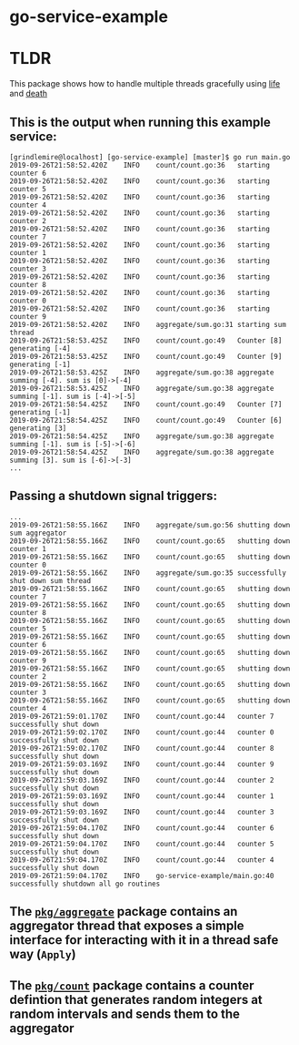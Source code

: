 # go-service-example

# TLDR
This package shows how to handle multiple threads gracefully using [life](https://github.com/vrecan/life) and [death](https://github.com/vrecan/death)

## This is the output when running this example service:

```
[grindlemire@localhost] [go-service-example] [master]$ go run main.go
2019-09-26T21:58:52.420Z	INFO	count/count.go:36	starting counter 6
2019-09-26T21:58:52.420Z	INFO	count/count.go:36	starting counter 5
2019-09-26T21:58:52.420Z	INFO	count/count.go:36	starting counter 4
2019-09-26T21:58:52.420Z	INFO	count/count.go:36	starting counter 2
2019-09-26T21:58:52.420Z	INFO	count/count.go:36	starting counter 7
2019-09-26T21:58:52.420Z	INFO	count/count.go:36	starting counter 1
2019-09-26T21:58:52.420Z	INFO	count/count.go:36	starting counter 3
2019-09-26T21:58:52.420Z	INFO	count/count.go:36	starting counter 8
2019-09-26T21:58:52.420Z	INFO	count/count.go:36	starting counter 0
2019-09-26T21:58:52.420Z	INFO	count/count.go:36	starting counter 9
2019-09-26T21:58:52.420Z	INFO	aggregate/sum.go:31	starting sum thread
2019-09-26T21:58:53.425Z	INFO	count/count.go:49	Counter [8] generating [-4]
2019-09-26T21:58:53.425Z	INFO	count/count.go:49	Counter [9] generating [-1]
2019-09-26T21:58:53.425Z	INFO	aggregate/sum.go:38	aggregate summing [-4]. sum is [0]->[-4]
2019-09-26T21:58:53.425Z	INFO	aggregate/sum.go:38	aggregate summing [-1]. sum is [-4]->[-5]
2019-09-26T21:58:54.425Z	INFO	count/count.go:49	Counter [7] generating [-1]
2019-09-26T21:58:54.425Z	INFO	count/count.go:49	Counter [6] generating [3]
2019-09-26T21:58:54.425Z	INFO	aggregate/sum.go:38	aggregate summing [-1]. sum is [-5]->[-6]
2019-09-26T21:58:54.425Z	INFO	aggregate/sum.go:38	aggregate summing [3]. sum is [-6]->[-3]
...
```
## Passing a shutdown signal triggers:
```
...
2019-09-26T21:58:55.166Z	INFO	aggregate/sum.go:56	shutting down sum aggregator
2019-09-26T21:58:55.166Z	INFO	count/count.go:65	shutting down counter 1
2019-09-26T21:58:55.166Z	INFO	count/count.go:65	shutting down counter 0
2019-09-26T21:58:55.166Z	INFO	aggregate/sum.go:35	successfully shut down sum thread
2019-09-26T21:58:55.166Z	INFO	count/count.go:65	shutting down counter 7
2019-09-26T21:58:55.166Z	INFO	count/count.go:65	shutting down counter 8
2019-09-26T21:58:55.166Z	INFO	count/count.go:65	shutting down counter 5
2019-09-26T21:58:55.166Z	INFO	count/count.go:65	shutting down counter 6
2019-09-26T21:58:55.166Z	INFO	count/count.go:65	shutting down counter 9
2019-09-26T21:58:55.166Z	INFO	count/count.go:65	shutting down counter 2
2019-09-26T21:58:55.166Z	INFO	count/count.go:65	shutting down counter 3
2019-09-26T21:58:55.166Z	INFO	count/count.go:65	shutting down counter 4
2019-09-26T21:59:01.170Z	INFO	count/count.go:44	counter 7 successfully shut down
2019-09-26T21:59:02.170Z	INFO	count/count.go:44	counter 0 successfully shut down
2019-09-26T21:59:02.170Z	INFO	count/count.go:44	counter 8 successfully shut down
2019-09-26T21:59:03.169Z	INFO	count/count.go:44	counter 9 successfully shut down
2019-09-26T21:59:03.169Z	INFO	count/count.go:44	counter 2 successfully shut down
2019-09-26T21:59:03.169Z	INFO	count/count.go:44	counter 1 successfully shut down
2019-09-26T21:59:03.169Z	INFO	count/count.go:44	counter 3 successfully shut down
2019-09-26T21:59:04.170Z	INFO	count/count.go:44	counter 6 successfully shut down
2019-09-26T21:59:04.170Z	INFO	count/count.go:44	counter 5 successfully shut down
2019-09-26T21:59:04.170Z	INFO	count/count.go:44	counter 4 successfully shut down
2019-09-26T21:59:04.170Z	INFO	go-service-example/main.go:40	successfully shutdown all go routines
```


## The [`pkg/aggregate`](./pkg/aggregate) package contains an aggregator thread that exposes a simple interface for interacting with it in a thread safe way (`Apply`)

## The [`pkg/count`](./pkg/count) package contains a counter defintion that generates random integers at random intervals and sends them to the aggregator
